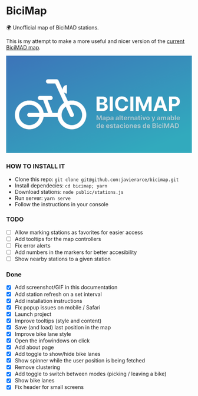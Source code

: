 # BiciMap

🌍 Unofficial map of BiciMAD stations. 

This is my attempt to make a more useful and nicer version of the [current BiciMAD map](https://u.bicimad.com/mapa).

![card](public/img/card.png)

### HOW TO INSTALL IT

- Clone this repo: `git clone git@github.com:javierarce/bicimap.git`
- Install dependecies: `cd bicimap; yarn`
- Download stations: `node public/stations.js`
- Run server: `yarn serve`
- Follow the instructions in your console

### TODO

- [ ] Allow marking stations as favorites for easier access
- [ ] Add tooltips for the map controllers
- [ ] Fix error alerts
- [ ] Add numbers in the markers for better accesibility
- [ ] Show nearby stations to a given station

### Done

- [x] Add screenshot/GIF in this documentation
- [x] Add station refresh on a set interval
- [x] Add installation instructions
- [x] Fix popup issues on mobile / Safari
- [x] Launch project
- [x] Improve tooltips (style and content)
- [x] Save (and load) last position in the map
- [x] Improve bike lane style
- [x] Open the infowindows on click
- [x] Add about page
- [x] Add toggle to show/hide bike lanes
- [x] Show spinner while the user position is being fetched
- [x] Remove clustering
- [x] Add toggle to switch between modes (picking / leaving a bike)
- [x] Show bike lanes
- [x] Fix header for small screens
